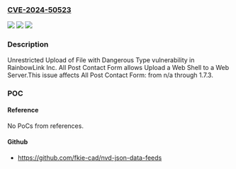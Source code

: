 ### [CVE-2024-50523](https://cve.mitre.org/cgi-bin/cvename.cgi?name=CVE-2024-50523)
![](https://img.shields.io/static/v1?label=Product&message=All%20Post%20Contact%20Form&color=blue)
![](https://img.shields.io/static/v1?label=Version&message=n%2Fa%3C%3D%201.7.3%20&color=brighgreen)
![](https://img.shields.io/static/v1?label=Vulnerability&message=CWE-434%20Unrestricted%20Upload%20of%20File%20with%20Dangerous%20Type&color=brighgreen)

### Description

Unrestricted Upload of File with Dangerous Type vulnerability in RainbowLink Inc. All Post Contact Form allows Upload a Web Shell to a Web Server.This issue affects All Post Contact Form: from n/a through 1.7.3.

### POC

#### Reference
No PoCs from references.

#### Github
- https://github.com/fkie-cad/nvd-json-data-feeds

